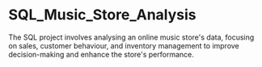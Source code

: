 # SQL_Music_Store_Analysis
The SQL project involves analysing an online music store's data, focusing on sales, customer behaviour, and inventory management to improve decision-making and enhance the store's performance.
